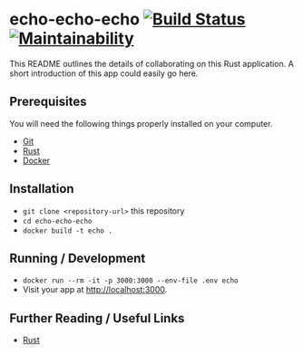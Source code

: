 # echo-echo-echo [![Build Status](https://travis-ci.com/tomasbasham/echo-echo-echo.svg?branch=master)](https://travis-ci.com/tomasbasham/echo-echo-echo) [![Maintainability](https://api.codeclimate.com/v1/badges/428e6cae5d8321a778ed/maintainability)](https://codeclimate.com/github/tomasbasham/echo-echo-echo/maintainability)

This README outlines the details of collaborating on this Rust application. A
short introduction of this app could easily go here.

## Prerequisites

You will need the following things properly installed on your computer.

* [Git](https://git-scm.com/)
* [Rust](https://www.rust-lang.org/)
* [Docker](https://www.docker.com/)

## Installation

* `git clone <repository-url>` this repository
* `cd echo-echo-echo`
* `docker build -t echo .`

## Running / Development

* `docker run --rm -it -p 3000:3000 --env-file .env echo`
* Visit your app at [http://localhost:3000](http://localhost:3000).

## Further Reading / Useful Links

* [Rust](https://www.rust-lang.org/)
